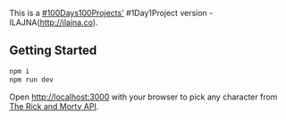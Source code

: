 This is a [#100Days100Projects'](https://www.florin-pop.com/blog/2019/09/100-days-100-projects) #1Day1Project version - ILAJNA(http://ilajna.co).

## Getting Started

```bash
npm i
npm run dev
```

Open [http://localhost:3000](http://localhost:3000) with your browser to pick any character from [The Rick and Morty API](https://rickandmortyapi.com/).
